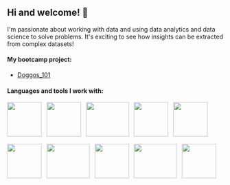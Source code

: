 ## Hi and welcome! 👋 
I'm passionate about working with data and using data analytics and data science to solve problems. It's exciting to see how insights can be extracted from complex datasets!

#### My bootcamp project: 
* [Doggos_101](https://doggos-101.streamlit.app/)

#### Languages and tools I work with: 
<img src="https://user-images.githubusercontent.com/123632891/230006182-d940e9bd-db57-495e-b47d-7ca66bd7a2b0.png" width="80" height="80"> &nbsp; <img src="https://user-images.githubusercontent.com/123632891/230007382-061010bc-1695-490e-8797-9d932ed41573.png" width="80" height="80"> &nbsp; <img src="https://user-images.githubusercontent.com/123632891/230007434-22cb622d-6df3-4e85-9c94-061ef43189d5.png" width="100" height="80"> &nbsp; <img src="https://user-images.githubusercontent.com/123632891/230007473-7da1c814-1a83-47ff-8298-19f17bbf0b10.png" width="80" height="80"> &nbsp; <img src="https://user-images.githubusercontent.com/123632891/230007520-0810638d-635b-4de3-8c4f-01b1b6ef1f18.png" width="80" height="80"> &nbsp; 

<img src="https://user-images.githubusercontent.com/123632891/230007612-4c5adb17-e98b-4731-9986-eb2d713f2562.png" width="80" height="80"> &nbsp; <img src="https://user-images.githubusercontent.com/123632891/230007683-93767289-3fdb-4a24-94ec-ec377bcaf115.png" width="100" height="80"> &nbsp; <img src="https://upload.wikimedia.org/wikipedia/commons/thumb/c/cf/New_Power_BI_Logo.svg/630px-New_Power_BI_Logo.svg.png" width="80" height="80"> &nbsp; <img src="https://jupyter.org/assets/share.png" width="100" height="80"> &nbsp; <img src="https://git-scm.com/images/logos/logomark-orange@2x.png" width="80" height="80"> 








